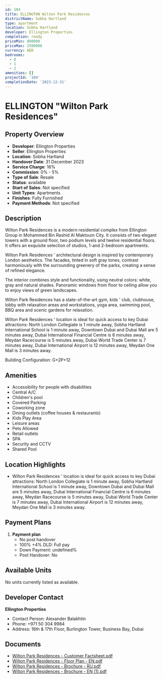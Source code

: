 ```yaml
---
id: 104
title: ELLINGTON Wilton Park Residences
districtName: Sobha Hartland
type: apartment
location: Sobha Hartland
developer: Ellington Properties
completion: ready
priceMin: 800000
priceMax: 2500000
currency: AED
bedrooms:
  - 0
  - 1
  - 2
amenities: []
projectId: '104'
completionDate: '2023-12-31'
---
```


# ELLINGTON "Wilton Park Residences"

## Property Overview
- **Developer**: Ellington Properties
- **Seller**: Ellington Properties
- **Location**: Sobha Hartland
- **Handover Date**: 31 December 2023
- **Service Charge**: 16%
- **Commission**: 0% - 5%
- **Type of Sale**: Resale
- **Status**: available
- **Start of Sales**: Not specified
- **Unit Types**: Apartments
- **Finishes**: Fully Furnished
- **Payment Methods**: Not specified

## Description
Wilton Park Residences is a modern residential complex from Ellington Group in Mohammed Bin Rashid Al Maktoum City. It consists of two elegant towers with a ground floor, two podium levels and twelve residential floors. It offers an exquisite selection of studios, 1-and 2-bedroom apartments.

Wilton Park Residences ' architectural design is inspired by contemporary London aesthetics. The facades, tinted in soft gray tones, contrast harmoniously with the surrounding greenery of the parks, creating a sense of refined elegance. 

The interior combines style and functionality, using neutral colors: white, gray and natural shades. Panoramic windows from floor to ceiling allow you to enjoy views of green landscapes.

Wilton Park Residences has a state-of-the-art gym, kids ' club, clubhouse, lobby with relaxation areas and workstations, yoga area, swimming pool, BBQ area and scenic gardens for relaxation.

Wilton Park Residences ' location is ideal for quick access to key Dubai attractions: North London Collegiate is 1 minute away, Sobha Hartland International School is 1 minute away, Downtown Dubai and Dubai Mall are 5 minutes away, Dubai International Financial Centre is 6 minutes away, Meydan Racecourse is 5 minutes away, Dubai World Trade Center is 7 minutes away, Dubai International Airport is 12 minutes away, Meydan One Mall is 3 minutes away.

Building Configuration: G+2P+12

## Amenities
- Accessibility for people with disabilities
- Central A/C
- Children's pool
- Covered Parking
- Coworking zone
- Dining outlets  (coffee houses & restaurants)
- Kids Play Area
- Leisure areas
- Pets Allowed
- Retail outlets
- SPA
- Security and CCTV
- Shared Pool

## Location Highlights
- Wilton Park Residences ' location is ideal for quick access to key Dubai attractions: North London Collegiate is 1 minute away, Sobha Hartland International School is 1 minute away, Downtown Dubai and Dubai Mall are 5 minutes away, Dubai International Financial Centre is 6 minutes away, Meydan Racecourse is 5 minutes away, Dubai World Trade Center is 7 minutes away, Dubai International Airport is 12 minutes away, Meydan One Mall is 3 minutes away.

## Payment Plans
1. **Payment plan**
   - No post handover
   - 100% +4% DLD: Full pay
   - Down Payment: undefined%
   - Post Handover: No

## Available Units
No units currently listed as available.

## Developer Contact
**Ellington Properties**
- Contact Person: Alexander Balakhtin
- Phone: +971 50 304 9984
- Address: 16th & 17th Floor, Burlington Tower, Business Bay, Dubai

## Documents
- [Wilton Park Residences - Customer Factsheet.pdf](https://cdn.geniemap.net/2023/06/23/LFEhZ0beDc43QAbAaNVzWqTg3Vw4btBP5XF66Oms.pdf)
- [Wilton Park Residences - Floor Plan - EN.pdf](https://cdn.geniemap.net/2023/06/23/eTc3ObgPUzkoeIKjEcoXRju7vbhzE6Lp9BpaWGZz.pdf)
- [Wilton Park Residences - Brochure - RU.pdf](https://cdn.geniemap.net/2023/06/23/pAGesHUhsxFjB1YRKGatehPFZFgzuuKLTRltCdt6.pdf)
- [Wilton Park Residences - Brochure - EN (1).pdf](https://cdn.geniemap.net/2023/06/23/UYbHLhjlpEC9rOhe8RMevUizwGdeBaJ01X6KuhWW.pdf)

